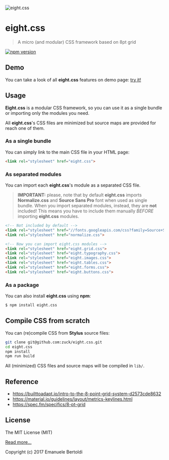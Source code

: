 ![eight.css](https://raw.githubusercontent.com/zuck/eight.css/master/docs/art/logo.png "eight.css")

# eight.css

> A micro (and modular) CSS framework based on 8pt grid

[![npm version](https://badge.fury.io/js/eight.css.svg)](https://www.npmjs.com/package/eight.css)

## Demo

You can take a look of all **eight.css** features on demo page: [try it!](https://zuck.github.io/eight.css/)

## Usage

**Eight.css** is a modular CSS framework, so you can use it as a single bundle
or importing only the modules you need.

All **eight.css**'s CSS files are minimized but source maps are provided
for reach one of them.

### As a single bundle

You can simply link to the main CSS file in your HTML page:

```html
<link rel="stylesheet" href="eight.css">
```

### As separated modules

You can import each **eight.css**'s module as a separated CSS file.

> **IMPORTANT:** please, note that by default **eight.css** imports
**Normalize.css** and **Source Sans Pro** font when used as single bundle.
When you import separated modules, instead, they are **not** included!
This means you have to include them manually *BEFORE* importing **eight.css**
modules.

```html
<!-- Not included by default -->
<link rel="stylesheet" href="//fonts.googleapis.com/css?family=Source+Sans+Pro">
<link rel="stylesheet" href="normalize.css">

<!-- Now you can import eight.css modules -->
<link rel="stylesheet" href="eight.grid.css">
<link rel="stylesheet" href="eight.typography.css">
<link rel="stylesheet" href="eight.images.css">
<link rel="stylesheet" href="eight.tables.css">
<link rel="stylesheet" href="eight.forms.css">
<link rel="stylesheet" href="eight.buttons.css">
```

### As a package

You can also install **eight.css** using **npm**:

```bash
$ npm install eight.css
```

## Compile CSS from scratch

You can (re)compile CSS from **Stylus** source files:

```bash
git clone git@github.com:zuck/eight.css.git
cd eight.css
npm install
npm run build
```

All (minimized) CSS files and source maps will be compiled in `lib/`.

## Reference

* https://builttoadapt.io/intro-to-the-8-point-grid-system-d2573cde8632
* https://material.io/guidelines/layout/metrics-keylines.html
* https://spec.fm/specifics/8-pt-grid

## License

The MIT License (MIT)

[Read more...](./LICENSE)

Copyright (c) 2017 Emanuele Bertoldi
